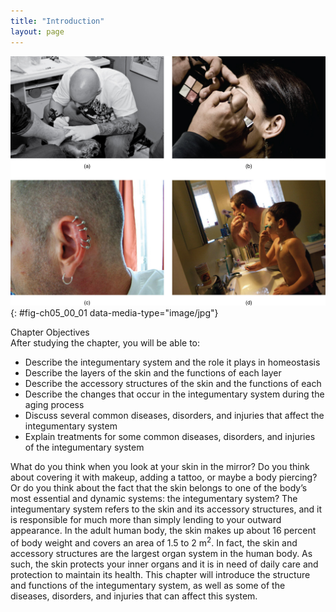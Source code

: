 ```yaml
---
title: "Introduction"
layout: page
---
```



<?cnx.eoc class="summary" title="Chapter Review"?>

<?cnx.eoc class="interactive-exercise" title="Interactive Link Questions"?>

<?cnx.eoc class="multiple-choice" title="Review Questions" ?>

<?cnx.eoc class="free-response" title="Critical Thinking Questions"?>

<?cnx.eoc class=&#8221;references&#8221; title=&#8221;References&#8221;?>

 ![Photo A shows a person getting a tattoo on the foot. Photo B shows a woman getting her eyebrows groomed. Photo C shows a person&#x2019;s ear, with five earrings in the upper part and one in the lobe. Photo D shows a man and a boy shaving their faces.](../resources/500_Splash_Image.jpg "Your skin is a vital part of your life and appearance (a&#x2013;d). Some people choose to embellish it with tattoos (a), makeup (b), and even piercings (c). (credit a: Steve Teo; credit b: &#x201C;spaceodissey&#x201D;/flickr; credit c: Mark/flickr; credit d: Lisa Schaffer)"){: #fig-ch05_00_01 data-media-type="image/jpg"}

<div data-type="note" id="eip-637" class="chapter-objectives" markdown="1">
<div data-type="title">
Chapter Objectives
</div>
After studying the chapter, you will be able to:

* Describe the integumentary system and the role it plays in homeostasis
* Describe the layers of the skin and the functions of each layer
* Describe the accessory structures of the skin and the functions of each
* Describe the changes that occur in the integumentary system during the aging process
* Discuss several common diseases, disorders, and injuries that affect the integumentary system
* Explain treatments for some common diseases, disorders, and injuries of the integumentary system

</div>

What do you think when you look at your skin in the mirror? Do you think about covering it with makeup, adding a tattoo, or maybe a body piercing? Or do you think about the fact that the skin belongs to one of the body’s most essential and dynamic systems: the integumentary system? The integumentary system refers to the skin and its accessory structures, and it is responsible for much more than simply lending to your outward appearance. In the adult human body, the skin makes up about 16 percent of body weight and covers an area of 1.5 to 2 m<sup>2</sup>. In fact, the skin and accessory structures are the largest organ system in the human body. As such, the skin protects your inner organs and it is in need of daily care and protection to maintain its health. This chapter will introduce the structure and functions of the integumentary system, as well as some of the diseases, disorders, and injuries that can affect this system.


